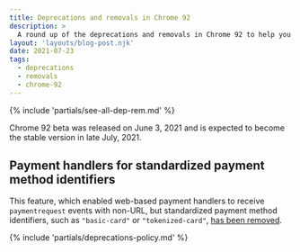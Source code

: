 ```yaml
---
title: Deprecations and removals in Chrome 92
description: >
  A round up of the deprecations and removals in Chrome 92 to help you plan.
layout: 'layouts/blog-post.njk'
date: 2021-07-23
tags:
  - deprecations
  - removals
  - chrome-92
---
```


{% include 'partials/see-all-dep-rem.md' %}

Chrome 92 beta was released on June 3, 2021 and is expected to become the
stable version in late July, 2021.

## Payment handlers for standardized payment method identifiers

This feature, which enabled web-based payment handlers to receive `paymentrequest`
events with non-URL, but standardized payment method identifiers, such as
`"basic-card"` or `"tokenized-card"`, [has been
removed](https://www.chromestatus.com/feature/5717324021628928).

{% include 'partials/deprecations-policy.md' %}
